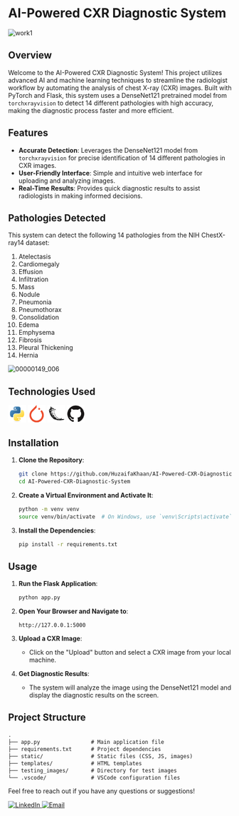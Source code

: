 # AI-Powered CXR Diagnostic System

![work1](https://github.com/user-attachments/assets/dca04480-a4cd-4966-b2d4-dacad3b36eed)

## Overview

Welcome to the AI-Powered CXR Diagnostic System! This project utilizes advanced AI and machine learning techniques to streamline the radiologist workflow by automating the analysis of chest X-ray (CXR) images. Built with PyTorch and Flask, this system uses a DenseNet121 pretrained model from `torchxrayvision` to detect 14 different pathologies with high accuracy, making the diagnostic process faster and more efficient.

## Features

- **Accurate Detection**: Leverages the DenseNet121 model from `torchxrayvision` for precise identification of 14 different pathologies in CXR images.
- **User-Friendly Interface**: Simple and intuitive web interface for uploading and analyzing images.
- **Real-Time Results**: Provides quick diagnostic results to assist radiologists in making informed decisions.

## Pathologies Detected

This system can detect the following 14 pathologies from the NIH ChestX-ray14 dataset:

1. Atelectasis
2. Cardiomegaly
3. Effusion
4. Infiltration
5. Mass
6. Nodule
7. Pneumonia
8. Pneumothorax
9. Consolidation
10. Edema
11. Emphysema
12. Fibrosis
13. Pleural Thickening
14. Hernia

![00000149_006](https://github.com/user-attachments/assets/b72ccd4d-f09c-498a-b435-99f09d6b9c0e)


## Technologies Used

<div>
  <img src="https://raw.githubusercontent.com/devicons/devicon/master/icons/python/python-original.svg" width="40" height="40" alt="Python">
  <img src="https://raw.githubusercontent.com/devicons/devicon/master/icons/pytorch/pytorch-original.svg" width="40" height="40" alt="PyTorch">
  <img src="https://raw.githubusercontent.com/devicons/devicon/master/icons/flask/flask-original.svg" width="40" height="40" alt="Flask">
  <img src="https://raw.githubusercontent.com/devicons/devicon/master/icons/github/github-original.svg" width="40" height="40" alt="GitHub">
</div>

## Installation

1. **Clone the Repository**:
    ```bash
    git clone https://github.com/HuzaifaKhaan/AI-Powered-CXR-Diagnostic-System.git
    cd AI-Powered-CXR-Diagnostic-System
    ```

2. **Create a Virtual Environment and Activate It**:
    ```bash
    python -m venv venv
    source venv/bin/activate  # On Windows, use `venv\Scripts\activate`
    ```

3. **Install the Dependencies**:
    ```bash
    pip install -r requirements.txt
    ```

## Usage

1. **Run the Flask Application**:
    ```bash
    python app.py
    ```

2. **Open Your Browser and Navigate to**:
    ```
    http://127.0.0.1:5000
    ```

3. **Upload a CXR Image**:
    - Click on the "Upload" button and select a CXR image from your local machine.

4. **Get Diagnostic Results**:
    - The system will analyze the image using the DenseNet121 model and display the diagnostic results on the screen.

## Project Structure

```plaintext
.
├── app.py                # Main application file
├── requirements.txt      # Project dependencies
├── static/               # Static files (CSS, JS, images)
├── templates/            # HTML templates
├── testing_images/       # Directory for test images
└── .vscode/              # VSCode configuration files
```

Feel free to reach out if you have any questions or suggestions!

<div>
  <a href="https://www.linkedin.com/in/huzaifa-khan" target="_blank">
    <img src="https://img.shields.io/badge/LinkedIn-Huzaifa%20Khan-blue?logo=linkedin" alt="LinkedIn">
  </a>
  <a href="mailto:huzaifa@example.com">
    <img src="https://img.shields.io/badge/Email-huzaifa%40example.com-red?logo=gmail" alt="Email">
  </a>
</div>
